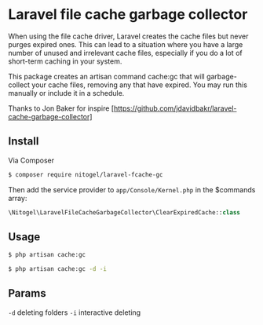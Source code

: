 # Laravel file cache garbage collector

When using the file cache driver, Laravel creates the cache files but never purges expired ones. This can lead to
a situation where you have a large number of unused and irrelevant cache files, especially if you do a lot of short-term
caching in your system.

This package creates an artisan command cache:gc that will garbage-collect your cache files, removing any that have expired.
You may run this manually or include it in a schedule.

Thanks to Jon Baker for inspire [https://github.com/jdavidbakr/laravel-cache-garbage-collector]

## Install

Via Composer

``` bash
$ composer require nitogel/laravel-fcache-gc
```

Then add the service provider to `app/Console/Kernel.php` in the $commands array:

``` php
\Nitogel\LaravelFileCacheGarbageCollector\ClearExpiredCache::class
```

## Usage

``` bash
$ php artisan cache:gc 
```
``` bash
$ php artisan cache:gc -d -i 
```

## Params
```-d``` deleting folders
```-i``` interactive deleting